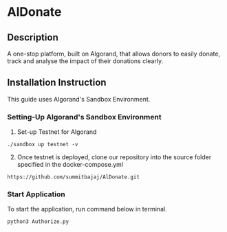 # AlDonate

## Description

A one-stop platform, built on Algorand, that allows donors to easily donate, track and analyse the impact of their donations clearly.

## Installation Instruction

This guide uses Algorand's Sandbox Environment.

### Setting-Up Algorand's Sandbox Environment

1. Set-up Testnet for Algorand

```
./sandbox up testnet -v
```
2. Once testnet is deployed, clone our repository into the source folder specified in the docker-compose.yml

```
https://github.com/summitbajaj/AlDonate.git
```

### Start Application
To start the application, run command below in terminal.
```
python3 Authorize.py
```
